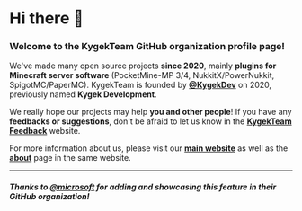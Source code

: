 # Hi there 👋
### Welcome to the KygekTeam GitHub organization profile page!

We've made many open source projects **since 2020**, mainly **plugins for Minecraft server software** (PocketMine-MP 3/4, NukkitX/PowerNukkit, SpigotMC/PaperMC). KygekTeam is founded by [**@KygekDev**](https://github.com/KygekDev) on 2020, previously named **Kygek Development**.

We really hope our projects may help **you and other people**! If you have any **feedbacks or suggestions**, don't be afraid to let us know in the [**KygekTeam Feedback**](https://feedback.kygekteam.org) website.

For more information about us, please visit our [**main website**](https://kygek.team) as well as the [**about**](https://kygek.team/about) page in the same website.

---

##### Thanks to [@microsoft](https://github.com/microsoft) for adding and showcasing this feature in their GitHub organization!
